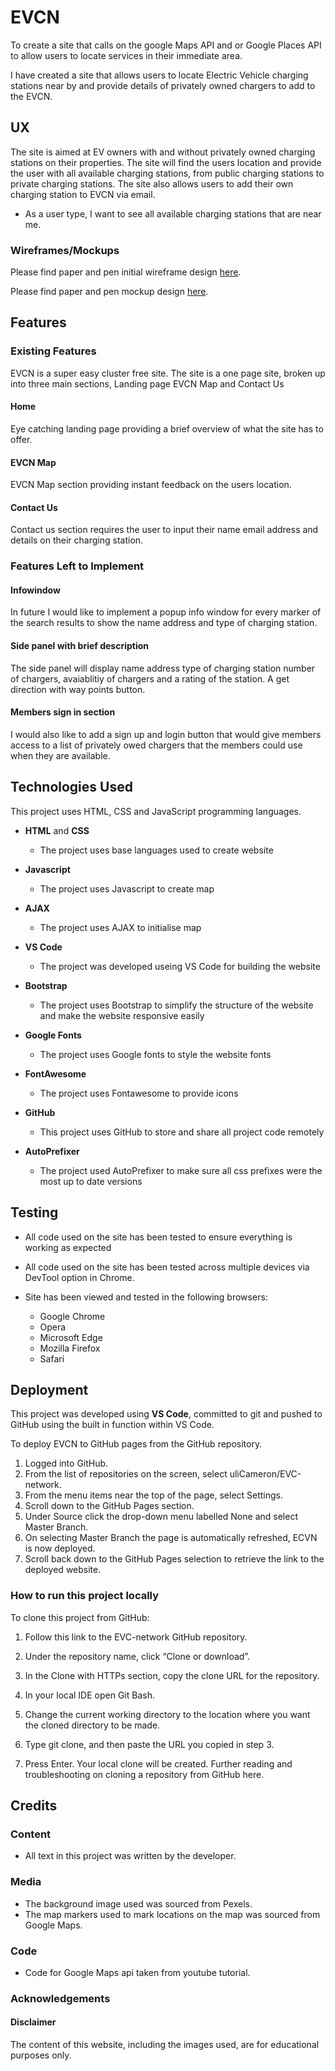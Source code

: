 # EVCN

To create a site that calls on the google Maps API and or Google Places API to allow users to locate services in their immediate
area.

I have created a site that allows users to locate Electric Vehicle charging stations near by and provide details of privately owned chargers to add to the EVCN.

## UX

The site is aimed at EV owners with and without privately owned charging stations on their properties. The site will find the users location and provide the user with all available charging stations, from public charging stations to private charging stations. The site also allows users to add their own charging station to EVCN via email.

- As a user type, I want to see all available charging stations that are near me.

### Wireframes/Mockups

Please find paper and pen initial wireframe design <a href="wireframes-mockups/initial-wireframe-design.jpg">here</a>.

Please find paper and pen mockup design <a href="wireframes-mockups/mockup-design.jpg">here</a>.

## Features

### Existing Features

EVCN is a super easy cluster free site. The site is a one page site, broken up into three main sections, Landing page EVCN Map and Contact Us

#### Home

Eye catching landing page providing a brief overview of what the site has to offer.

#### EVCN Map

EVCN Map section providing instant feedback on the users location.

#### Contact Us

Contact us section requires the user to input their name email address and details on their charging station.

### Features Left to Implement

#### Infowindow

In future I would like to implement a popup info window for every marker of the search results to show the name address and type of charging station.

#### Side panel with brief description

The side panel will display name address type of charging station number of chargers, avaiablitiy of chargers and a rating of the station. A get direction with way points button.

#### Members sign in section

I would also like to add a sign up and login button that would give members access to a list of privately owed chargers that the members could use when they are available.

## Technologies Used

This project uses HTML, CSS and JavaScript programming languages.

- **HTML** and **CSS**

  - The project uses base languages used to create website

- **Javascript**

  - The project uses Javascript to create map

- **AJAX**

  - The project uses AJAX to initialise map

- **VS Code**

  - The project was developed useing VS Code for building the website

- **Bootstrap**

  - The project uses Bootstrap to simplify the structure of the website and make the website responsive easily

- **Google Fonts**

  - The project uses Google fonts to style the website fonts

- **FontAwesome**

  - The project uses Fontawesome to provide icons

- **GitHub**

  - This project uses GitHub to store and share all project code remotely

- **AutoPrefixer**
  - The project used AutoPrefixer to make sure all css prefixes were the most up to date versions

## Testing

- All code used on the site has been tested to ensure everything is working as expected

- All code used on the site has been tested across multiple devices via DevTool option in Chrome.

- Site has been viewed and tested in the following browsers:
  - Google Chrome
  - Opera
  - Microsoft Edge
  - Mozilla Firefox
  - Safari

## Deployment

This project was developed using **VS Code**, committed to git and pushed to GitHub using the built in function within VS Code.

To deploy EVCN to GitHub pages from the GitHub repository.

1. Logged into GitHub.
2. From the list of repositories on the screen, select uliCameron/EVC-network.
3. From the menu items near the top of the page, select Settings.
4. Scroll down to the GitHub Pages section.
5. Under Source click the drop-down menu labelled None and select Master Branch.
6. On selecting Master Branch the page is automatically refreshed, ECVN is now deployed.
7. Scroll back down to the GitHub Pages selection to retrieve the link to the deployed website.

### How to run this project locally

To clone this project from GitHub:

1. Follow this link to the EVC-network GitHub repository.
2. Under the repository name, click “Clone or download”.
3. In the Clone with HTTPs section, copy the clone URL for the repository.
4. In your local IDE open Git Bash.
5. Change the current working directory to the location where you want the cloned directory to be made.
6. Type git clone, and then paste the URL you copied in step 3.

7. Press Enter. Your local clone will be created.
   Further reading and troubleshooting on cloning a repository from GitHub here.

## Credits

### Content

- All text in this project was written by the developer.

### Media

- The background image used was sourced from Pexels.
- The map markers used to mark locations on the map was sourced from Google Maps.

### Code

- Code for Google Maps api taken from youtube tutorial.

### Acknowledgements

#### Disclaimer

The content of this website, including the images used, are for educational purposes only.
